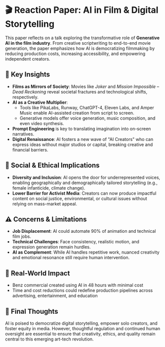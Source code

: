 # 🎬 Reaction Paper: AI in Film & Digital Storytelling

This paper reflects on a talk exploring the transformative role of **Generative AI in the film industry**. From creative scriptwriting to end-to-end movie generation, the paper emphasizes how AI is democratizing filmmaking by reducing production costs, increasing accessibility, and empowering independent creators.

## 🌟 Key Insights

- **Films as Mirrors of Society**: Movies like *Joker* and *Mission Impossible – Dead Reckoning* reveal societal fractures and technological shifts, respectively.
- **AI as a Creative Multiplier**:
  - Tools like PikaLabs, Runway, ChatGPT-4, Eleven Labs, and Amper Music enable AI-assisted creation from script to screen.
  - Generative models offer voice generation, music composition, and even video synthesis.
- **Prompt Engineering** is key to translating imagination into on-screen narratives.
- **Digital Renaissance**: AI fosters a new wave of "AI Creators" who can express ideas without major studios or capital, breaking creative and financial barriers.

## 🧠 Social & Ethical Implications

- **Diversity and Inclusion**: AI opens the door for underrepresented voices, enabling geographically and demographically tailored storytelling (e.g., female infanticide, climate change).
- **Lower Barrier for Activist Media**: Creators can now produce impactful content on social justice, environmental, or cultural issues without relying on mass-market appeal.

## ⚠️ Concerns & Limitations

- **Job Displacement**: AI could automate 90% of animation and technical film jobs.
- **Technical Challenges**: Face consistency, realistic motion, and expression generation remain hurdles.
- **AI as Complement**: While AI handles repetitive work, nuanced creativity and emotional resonance still require human intervention.

## 🧪 Real-World Impact

- Benz commercial created using AI in 48 hours with minimal cost
- Time and cost reductions could redefine production pipelines across advertising, entertainment, and education

## 📌 Final Thoughts

AI is poised to democratize digital storytelling, empower solo creators, and foster equity in media. However, thoughtful regulation and continued human oversight are essential to ensure that creativity, ethics, and quality remain central to this emerging art-tech revolution.